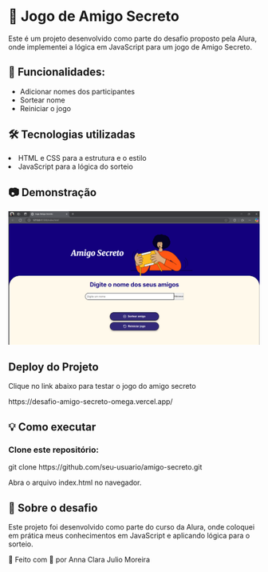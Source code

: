 <h1>🎁 Jogo de Amigo Secreto</h1>
<p>Este é um projeto desenvolvido como parte do desafio proposto pela Alura, onde implementei a lógica em JavaScript para um jogo de Amigo Secreto.</p>

<h2>🚀 Funcionalidades:</h2>
<ul>
<li>Adicionar nomes dos participantes</li>
<li>Sortear nome</li>
<li>Reiniciar o jogo</li>
</ul>
<h2>🛠️ Tecnologias utilizadas</h2>
<li>HTML e CSS para a estrutura e o estilo</li>
<li>JavaScript para a lógica do sorteio</li>

<h2>📷 Demonstração</h2>
<img src="assets/tela jogo amigo secreto.png">
<h2>Deploy do Projeto</h2>
<p>Clique no link abaixo para testar o jogo do amigo secreto</p>
https://desafio-amigo-secreto-omega.vercel.app/
<h2>💡 Como executar</h2>
<h3>Clone este repositório:</h3>

<p>git clone https://github.com/seu-usuario/amigo-secreto.git</p>

Abra o arquivo index.html no navegador.
<h2>📌 Sobre o desafio</h2>
<p>Este projeto foi desenvolvido como parte do curso da Alura, onde coloquei em prática meus conhecimentos em JavaScript e aplicando lógica para o sorteio.</p>

<p>📌 Feito com 💙 por Anna Clara Julio Moreira</p>
